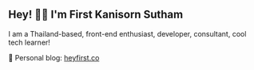 ## Hey! 👋🏻 I'm First Kanisorn Sutham

I am a Thailand-based, front-end enthusiast, developer, consultant, cool tech learner!

🌱 Personal blog: [heyfirst.co](https://heyfirst.co)
